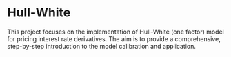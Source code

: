 # Hull-White
This project focuses on the implementation of Hull-White (one factor) model for pricing interest rate derivatives. The aim is to provide a comprehensive, step-by-step introduction to the model calibration and application.
